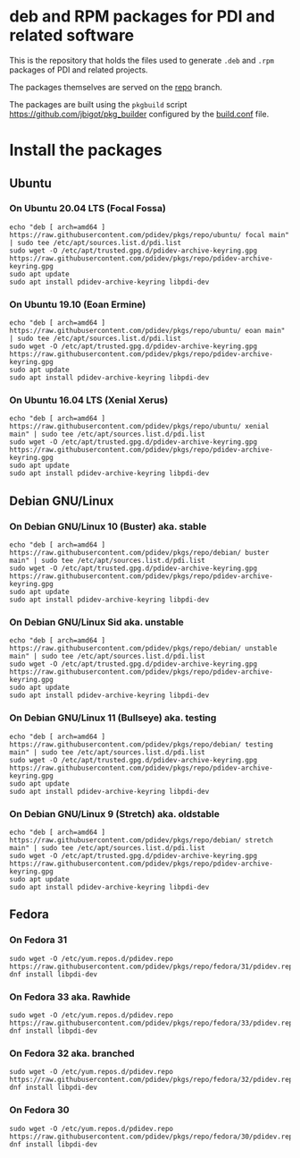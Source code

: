 # deb and RPM packages for PDI and related software 

This is the repository that holds the files used to generate `.deb` and `.rpm`
packages of PDI and related projects.

The packages themselves are served on the [repo](../../tree/repo) branch.

The packages are built using the `pkgbuild` script
https://github.com/jbigot/pkg_builder configured by the [build.conf](build.conf)
file.

# Install the packages

## Ubuntu

### On Ubuntu 20.04 LTS (Focal Fossa)

```
echo "deb [ arch=amd64 ] https://raw.githubusercontent.com/pdidev/pkgs/repo/ubuntu/ focal main" | sudo tee /etc/apt/sources.list.d/pdi.list
sudo wget -O /etc/apt/trusted.gpg.d/pdidev-archive-keyring.gpg https://raw.githubusercontent.com/pdidev/pkgs/repo/pdidev-archive-keyring.gpg
sudo apt update
sudo apt install pdidev-archive-keyring libpdi-dev
```

### On Ubuntu 19.10 (Eoan Ermine)

```
echo "deb [ arch=amd64 ] https://raw.githubusercontent.com/pdidev/pkgs/repo/ubuntu/ eoan main" | sudo tee /etc/apt/sources.list.d/pdi.list
sudo wget -O /etc/apt/trusted.gpg.d/pdidev-archive-keyring.gpg https://raw.githubusercontent.com/pdidev/pkgs/repo/pdidev-archive-keyring.gpg
sudo apt update
sudo apt install pdidev-archive-keyring libpdi-dev
```

### On Ubuntu 16.04 LTS (Xenial Xerus)

```
echo "deb [ arch=amd64 ] https://raw.githubusercontent.com/pdidev/pkgs/repo/ubuntu/ xenial main" | sudo tee /etc/apt/sources.list.d/pdi.list
sudo wget -O /etc/apt/trusted.gpg.d/pdidev-archive-keyring.gpg https://raw.githubusercontent.com/pdidev/pkgs/repo/pdidev-archive-keyring.gpg
sudo apt update
sudo apt install pdidev-archive-keyring libpdi-dev
```

## Debian GNU/Linux

### On Debian GNU/Linux 10 (Buster) aka. stable

```
echo "deb [ arch=amd64 ] https://raw.githubusercontent.com/pdidev/pkgs/repo/debian/ buster main" | sudo tee /etc/apt/sources.list.d/pdi.list
sudo wget -O /etc/apt/trusted.gpg.d/pdidev-archive-keyring.gpg https://raw.githubusercontent.com/pdidev/pkgs/repo/pdidev-archive-keyring.gpg
sudo apt update
sudo apt install pdidev-archive-keyring libpdi-dev
```

### On Debian GNU/Linux Sid aka. unstable

```
echo "deb [ arch=amd64 ] https://raw.githubusercontent.com/pdidev/pkgs/repo/debian/ unstable main" | sudo tee /etc/apt/sources.list.d/pdi.list
sudo wget -O /etc/apt/trusted.gpg.d/pdidev-archive-keyring.gpg https://raw.githubusercontent.com/pdidev/pkgs/repo/pdidev-archive-keyring.gpg
sudo apt update
sudo apt install pdidev-archive-keyring libpdi-dev
```

### On Debian GNU/Linux 11 (Bullseye) aka. testing

```
echo "deb [ arch=amd64 ] https://raw.githubusercontent.com/pdidev/pkgs/repo/debian/ testing main" | sudo tee /etc/apt/sources.list.d/pdi.list
sudo wget -O /etc/apt/trusted.gpg.d/pdidev-archive-keyring.gpg https://raw.githubusercontent.com/pdidev/pkgs/repo/pdidev-archive-keyring.gpg
sudo apt update
sudo apt install pdidev-archive-keyring libpdi-dev
```

### On Debian GNU/Linux 9 (Stretch) aka. oldstable

```
echo "deb [ arch=amd64 ] https://raw.githubusercontent.com/pdidev/pkgs/repo/debian/ stretch main" | sudo tee /etc/apt/sources.list.d/pdi.list
sudo wget -O /etc/apt/trusted.gpg.d/pdidev-archive-keyring.gpg https://raw.githubusercontent.com/pdidev/pkgs/repo/pdidev-archive-keyring.gpg
sudo apt update
sudo apt install pdidev-archive-keyring libpdi-dev
```

## Fedora

### On Fedora 31

```
sudo wget -O /etc/yum.repos.d/pdidev.repo https://raw.githubusercontent.com/pdidev/pkgs/repo/fedora/31/pdidev.repo
dnf install libpdi-dev
```

### On Fedora 33 aka. Rawhide

```
sudo wget -O /etc/yum.repos.d/pdidev.repo https://raw.githubusercontent.com/pdidev/pkgs/repo/fedora/33/pdidev.repo
dnf install libpdi-dev
```

### On Fedora 32 aka. branched

```
sudo wget -O /etc/yum.repos.d/pdidev.repo https://raw.githubusercontent.com/pdidev/pkgs/repo/fedora/32/pdidev.repo
dnf install libpdi-dev
```

### On Fedora 30

```
sudo wget -O /etc/yum.repos.d/pdidev.repo https://raw.githubusercontent.com/pdidev/pkgs/repo/fedora/30/pdidev.repo
dnf install libpdi-dev
```
